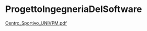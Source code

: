 # ProgettoIngegneriaDelSoftware
[Centro_Sportivo_UNIVPM.pdf](https://github.com/francescomariamosca/ProgettoIngegneriaDelSoftware/files/9170115/Centro_Sportivo_UNIVPM.pdf)
